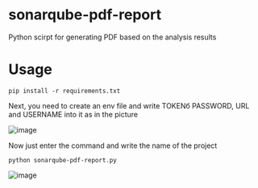 # sonarqube-pdf-report
Python scirpt for generating PDF based on the analysis results

# Usage
`pip install -r requirements.txt `

Next, you need to create an env file and write TOKENб PASSWORD, URL and USERNAME into it as in the picture

![image](https://github.com/DyadyaMops/sonarqube-pdf-report/assets/115101419/09dcbf26-7d76-4f8d-a186-914c8bac3103)

Now just enter the command and write the name of the project

`python sonarqube-pdf-report.py `

![image](https://github.com/DyadyaMops/sonarqube-pdf-report/assets/115101419/161d5f37-1d80-4078-b542-aac8f3fdc5b0)





